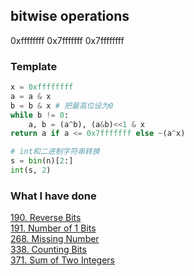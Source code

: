 ## bitwise operations
0xffffffff
0x7fffffff
0x7ffffffff
### Template
```python
x = 0xffffffff
a = a & x
b = b & x # 把最高位设为0
while b != 0:
    a, b = (a^b), (a&b)<<1 & x
return a if a <= 0x7fffffff else ~(a^x)
```
``` python
# int和二进制字符串转换
s = bin(n)[2:]
int(s, 2)
```

### What I have done
[190. Reverse Bits](https://leetcode.com/problems/reverse-bits/description/)  
[191. Number of 1 Bits](https://leetcode.com/problems/number-of-1-bits/description/)  
[268. Missing Number](https://leetcode.com/problems/missing-number/description/)  
[338. Counting Bits](https://leetcode.com/problems/counting-bits/description/)  
[371. Sum of Two Integers](https://leetcode.com/problems/sum-of-two-integers/description/)  